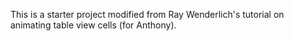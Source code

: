 
This is a starter project modified from Ray Wenderlich's tutorial on animating table view cells (for Anthony).
